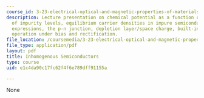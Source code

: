 ```yaml
---
course_id: 3-23-electrical-optical-and-magnetic-properties-of-materials-fall-2007
description: Lecture presentation on chemical potential as a function of T, population
  of impurity levels, equilibrium carrier densities in impure semiconductors, simplified
  expressions, the p-n junction, depletion layer/space charge, built-in voltage, and
  operation under bias and rectification.
file_location: /coursemedia/3-23-electrical-optical-and-magnetic-properties-of-materials-fall-2007/e1c4da90c17fc62f4f6e789dff91155a_lec14.pdf
file_type: application/pdf
layout: pdf
title: Inhomogenous Semiconductors
type: course
uid: e1c4da90c17fc62f4f6e789dff91155a

---
```

None